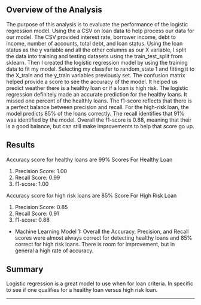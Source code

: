 ## Overview of the Analysis
The purpose of this analysis is to evaluate the performance of the logistic regression model. Using the a CSV on loan data to help process our data for our model. The CSV provided interest rate, borrower income, debt to income, number of accounts, total debt, and loan status.
Using the loan status as the y variable and all the other columns as our X variable, I split the data into training and testing datasets using the train_test_split from sklearn. Then I created the logistic regression model by using the training data to fit my model. Selecting my classifer to random_state 1 and fitting it to the X_train and the y_train variables previously set. The confusion matrix helped provide a score to see the accuracy of the model. It helped us predict weather there is a healthy loan or if a loan is high risk. The logistic regression definitely made an accurate prediction for the healthy loans. It missed one percent of the healthly loans. The f1-score reflects that there is a perfect balance between precision and recall. For the high-risk loan, the model predicts 85% of the loans correctly. The recall identifies that 91% was identified by the model. Overall the f1-score is 0.88, meaning that their is a good balance, but can still make improvements to help that score go up.



## Results
Accuracy score for healthy loans are 99%
Scores For Healthy Loan
1. Precision Score: 1.00
2. Recall Score: 0.99
3. f1-score: 1.00

Accuracy score for high risk loans are 85%
Score For High Risk Loan
1. Precision Score: 0.85
2. Recall Score: 0.91
3. f1-score: 0.88


* Machine Learning Model 1:
    Overall the Accuracy, Precision, and Recall scores were almost always correct for detecting healthy loans and 85% correct for high risk loans. There is room for improvement, but in general a high rate of accuracy.

## Summary

Logistic regression is a great model to use when for loan criteria. In specific to see if one qualifies for a healthy loan versus high risk loan.

_______________________________________________________________________________________________

